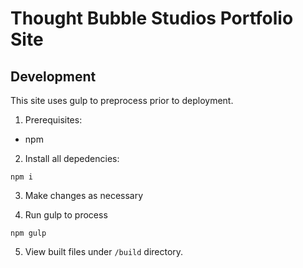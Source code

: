 # Thought Bubble Studios Portfolio Site

## Development

This site uses gulp to preprocess prior to deployment.

1. Prerequisites:
  - npm

2. Install all depedencies:
```
npm i
```

3. Make changes as necessary

4. Run gulp to process
```
npm gulp
```

5. View built files under `/build` directory.